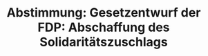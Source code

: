 ---
abstimmung:
  abstimmung: 2
  bundestagssitzung: 127
  legislaturperiode: 19
categories:
- Todo
data:
- title: Abstimmungsergebnis 20191114_2-data.pdf
  url: /res/2021-btw/abstimmungsergebnisse/20191114_2-data.pdf
- title: Abstimmungsergebnis 20191114_2_xls-data.xlsx
  url: /res/2021-btw/abstimmungsergebnisse/20191114_2_xls-data.xlsx
- title: Abstimmungsergebnis 20191114_2_xls-data.csv
  url: /res/2021-btw/abstimmungsergebnisse/csv/20191114_2_xls-data.csv
ergebnis:
  afd:
    enthaltung: 70
    gesamt: 91
    ja: 14
    nein: 0
    nichtabgegeben: 7
    ungueltig: 0
  bü90/gr:
    enthaltung: 0
    gesamt: 67
    ja: 0
    nein: 60
    nichtabgegeben: 7
    ungueltig: 0
  cdu/csu:
    enthaltung: 0
    gesamt: 246
    ja: 1
    nein: 232
    nichtabgegeben: 13
    ungueltig: 0
  die linke.:
    enthaltung: 0
    gesamt: 69
    ja: 0
    nein: 63
    nichtabgegeben: 6
    ungueltig: 0
  fdp:
    enthaltung: 0
    gesamt: 80
    ja: 71
    nein: 0
    nichtabgegeben: 9
    ungueltig: 0
  file: 20191114_2_xls-data.xlsx
  fraktionslos:
    enthaltung: 0
    gesamt: 4
    ja: 2
    nein: 1
    nichtabgegeben: 1
    ungueltig: 0
  spd:
    enthaltung: 0
    gesamt: 152
    ja: 0
    nein: 141
    nichtabgegeben: 11
    ungueltig: 0
layout: abstimmung
links:
- title: Link zu bundestag.de
  url: https://www.bundestag.de/parlament/plenum/abstimmung/abstimmung?id=633
preview: 'Deutscher Bundestag


  127. Sitzung des Deutschen Bundestages

  am Donnerstag, 14. November 2019


  Endgültiges Ergebnis der Namentlichen Abstimmung Nr. 2


  Gesetzentwurf der Abgeordneten Christian Dürr, Dr. Florian Toncar, Frank Schäffler,

  weiterer Abgeordneter und der Fraktion der FDP

  Entwurf eines Gesetzes zur vollständigen Abschaffung des Solidaritätszuschlags

  - Drucksachen 19/14286 und 19/15152 -'
tags:
- Todo
title: 'Abstimmung: Gesetzentwurf der FDP: Abschaffung des Solidaritätszuschlags'
---